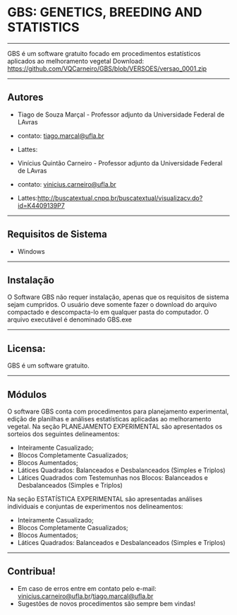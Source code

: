 # GBS: GENETICS, BREEDING AND STATISTICS


---

GBS é um software gratuito focado em procedimentos estatísticos aplicados ao melhoramento vegetal
Download: https://github.com/VQCarneiro/GBS/blob/VERSOES/versao_0001.zip

---
## Autores

- Tiago de Souza Marçal - Professor adjunto da Universidade Federal de LAvras 
- contato: tiago.marcal@ufla.br
- Lattes:

- Vinícius Quintão Carneiro - Professor adjunto da Universidade Federal de LAvras 
- contato: vinicius.carneiro@ufla.br
- Lattes:http://buscatextual.cnpq.br/buscatextual/visualizacv.do?id=K4409139P7 

---
## Requisitos de Sistema

- Windows

---
## Instalação

O Software GBS não requer instalação, apenas que os requisitos de sistema sejam cumpridos. O usuário deve somente fazer o download do arquivo compactado e descompacta-lo em qualquer pasta do computador.
O arquivo executável é denominado GBS.exe

---
## Licensa:

GBS é um software gratuito.

---
## Módulos

O software GBS conta com procedimentos para planejamento experimental, edição de planilhas e análises estatísticas aplicadas ao melhoramento vegetal. 
Na seção PLANEJAMENTO EXPERIMENTAL são apresentados os sorteios dos seguintes delineamentos:
- Inteiramente Casualizado;
- Blocos Completamente Casualizados;
- Blocos Aumentados;
- Látices Quadrados: Balanceados e Desbalanceados (Simples e Triplos)
- Látices Quadrados com Testemunhas nos Blocos: Balanceados e Desbalanceados (Simples e Triplos)

Na seção ESTATÍSTICA EXPERIMENTAL são apresentadas análises individuais e conjuntas de experimentos nos delineamentos:
- Inteiramente Casualizado;
- Blocos Completamente Casualizados;
- Blocos Aumentados;
- Látices Quadrados: Balanceados e Desbalanceados (Simples e Triplos)

---

## Contribua!

- Em caso de erros entre em contato pelo e-mail: vinicius.carneiro@ufla.br/tiago.marcal@ufla.br
- Sugestões de novos procedimentos são sempre bem vindas!
